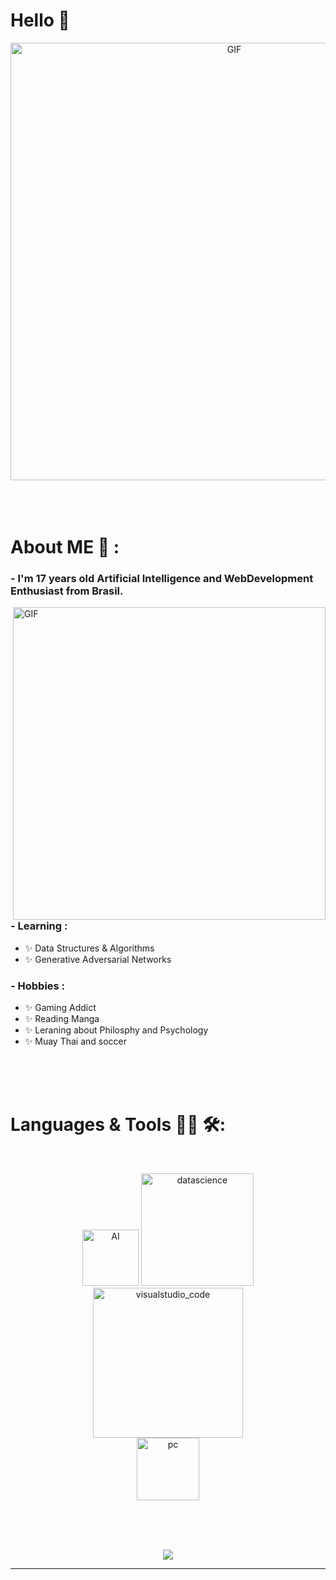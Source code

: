 # Hello 👋

<div align="center">
<img hight="300" width="700" alt="GIF" align="center" src="https://github.com/Xx-Ashutosh-xX/Xx-Ashutosh-xX/blob/master/assets/208593.gif">
</div>

</br>
</br>
</br>


# About ME 💬 :

### - I'm 17 years old Artificial Intelligence and WebDevelopment Enthusiast from Brasil.

<img hight="400" width="500" alt="GIF" align="right" src="https://github.com/Xx-Ashutosh-xX/Xx-Ashutosh-xX/blob/master/assets/1936.gif">

### - Learning :
- ✨ Data Structures & Algorithms
- ✨ Generative Adversarial Networks

### - Hobbies : 
- ✨ Gaming Addict
- ✨ Reading Manga
- ✨ Leraning about Philosphy and Psychology
- ✨ Muay Thai and soccer

</br>
</br>
</br>



# Languages & Tools 👨‍💻 🛠:
</br>

<p align="center">

<!-- For more icons please follow  https://github.com/MikeCodesDotNET/ColoredBadges -->
<img src="https://github.com/Pedrohmfigueiredo/Pedrohmfigueiredo/master/ai.png" alt="AI" width="90" hight="50">
<img src="https://github.com/Pedrohmfigueiredo/Pedrohmfigueiredo/master/datascience.png" alt="datascience" width="180" hight="50">
</br>
<img src="https://github.com/Xx-Ashutosh-xX/Xx-Ashutosh-xX/blob/master/assets/icons/visualstudio_code.png" alt="visualstudio_code" width="240" hight="50">
</br>
<img src="https://github.com/Xx-Ashutosh-xX/Xx-Ashutosh-xX/blob/master/assets/icons/pc.png" alt="pc" width="100" hight="50">
</p>
</br>
</br>
</br>


<p align="center" >  
  <a href="https://github.com/Pedrohmfigueiredo/github-readme-stats"> 
<img  src="https://github-readme-stats.vercel.app/api?username=Pedrohmfigueiredo&&show_icons=true&theme=radical"/>
  </a>
  </p>

*************
